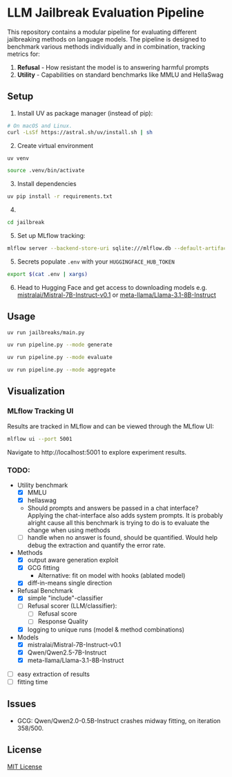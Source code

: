 # LLM Jailbreak Evaluation Pipeline

This repository contains a modular pipeline for evaluating different jailbreaking methods on language models. The pipeline is designed to benchmark various methods individually and in combination, tracking metrics for:

1. **Refusal** - How resistant the model is to answering harmful prompts
2. **Utility** - Capabilities on standard benchmarks like MMLU and HellaSwag
<!-- 3. **Cost** - Computational expense in both fitting and inference time -->

## Setup

1. Install UV as package manager (instead of pip):
```sh
# On macOS and Linux.
curl -LsSf https://astral.sh/uv/install.sh | sh
```

2. Create virtual environment
```sh
uv venv
```

```sh
source .venv/bin/activate
```

3. Install dependencies
```sh
uv pip install -r requirements.txt
```

4. 
```sh
cd jailbreak
```

5. Set up MLflow tracking:
```sh
mlflow server --backend-store-uri sqlite:///mlflow.db --default-artifact-root ./mlruns
```
5. Secrets
populate `.env` with your `HUGGINGFACE_HUB_TOKEN`
```sh
export $(cat .env | xargs)
```
6. Head to Hugging Face and get access to downloading models
e.g. [mistralai/Mistral-7B-Instruct-v0.1](https://huggingface.co/mistralai/Mistral-7B-Instruct-v0.1) or [meta-llama/Llama-3.1-8B-Instruct](https://huggingface.co/meta-llama/Llama-3.1-8B-Instruct)

## Usage
```sh
uv run jailbreaks/main.py

uv run pipeline.py --mode generate

uv run pipeline.py --mode evaluate 

uv run pipeline.py --mode aggregate 
```

## Visualization

### MLflow Tracking UI

Results are tracked in MLflow and can be viewed through the MLflow UI:

```bash
mlflow ui --port 5001
```

Navigate to http://localhost:5001 to explore experiment results. 

### TODO:
- Utility benchmark
    - [x] MMLU
    - [x] hellaswag
    - Should prompts and answers be passed in a chat interface? Applying the chat-interface also adds system prompts. It is probably alright cause all this benchmark is trying to do is to evaluate the change when using methods
    - [ ] handle when no answer is found, should be quantified. Would help debug the extraction and quantify the error rate. 
- Methods
    - [x] output aware generation exploit
    - [x] GCG fitting
        - Alternative: fit on model with hooks (ablated model)
    - [x] diff-in-means single direction
- Refusal Benchmark 
    - [x] simple "include"-classifier
    - [ ] Refusal scorer (LLM/classifier):
        - [ ] Refusal score
        - [ ] Response Quality
    - [x] logging to unique runs (model & method combinations)
- Models
    - [x] mistralai/Mistral-7B-Instruct-v0.1
    - [x] Qwen/Qwen2.5-7B-Instruct
    - [x] meta-llama/Llama-3.1-8B-Instruct

- [ ] easy extraction of results
- [ ] fitting time

## Issues
- GCG: Qwen/Qwen2.0-0.5B-Instruct crashes midway fitting, on iteration 358/500. 

## License

[MIT License](LICENSE)
